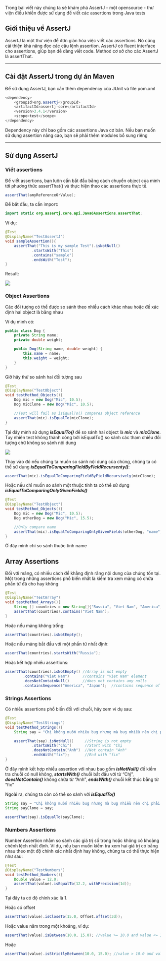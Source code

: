 Trong bài viết này chúng ta sẽ khám phá AssertJ - một opensource - thư viện điều khiển được sử dụng để viết các assertions trong Java tests

## Giới thiệu về AssertJ

AssertJ là một thư viện để đơn giản hóa việc viết các assertions. Nó cũng cải thiện khả năng đọc các câu lệnh assertion. AssertJ có fluent interface cho assertions, giúp bạn dễ dàng viết code. Method cơ sở cho các AssertJ là assertThat.

* * *

## Cài đặt AssertJ trong dự án Maven

Để sử dụng AssertJ, bạn cần thêm dependency của JUnit và file pom.xml

```java
<dependency>
    <groupId>org.assertj</groupId>
    <artifactId>assertj-core</artifactId>
    <version>3.4.1</version>
    <scope>test</scope>
</dependency>
```

Dependency này chỉ bao gồm các assertions Java cơ bản. Nếu bạn muốn sử dụng assertion nâng cao, bạn sẽ phải thêm modules bổ sung riêng

* * *

## Sử dụng AssertJ

### Viết assertions

Để viết assertions, bạn luôn cần bắt đầu bằng cách chuyển object của mình tới phương thức assertThat() và thực hiện theo các assertions thực tế.

```java
assertThat(anyReferenceOrValue);
```

Để bắt đầu, ta cần import:

```java
import static org.assertj.core.api.Java6Assertions.assertThat;
```

Ví dụ:

```java
@Test
@DisplayName("TestAssertJ")
void sampleAssertion(){
    assertThat("This is my sample Test").isNotNull()
            .startsWith("This")
            .contains("sample")
            .endsWith("Test");
}
```

Result:

![](https://techmaster.vn/media/static/bq0a8rs51co78aldi4p0/c2o6ejs51cofhqf7v5q0)

### Object Assertions

Các đối tượng có thể được so sánh theo nhiều cách khác nhau hoặc để xác định hai object là bằng nhau

Ví dụ mình có:

```java
public class Dog {
    private String name;
    private double weight;

    public Dog(String name, double weight) {
        this.name = name;
        this.weight = weight;
    }
}
```

Giờ hãy thử so sánh hai đối tượng sau

```java
@Test
@DisplayName("TestObject")
void testMethod_Objects(){
    Dog mic = new Dog("Mic", 10.5);
    Dog micClone = new Dog("Mic", 10.5);

    //Test will fail as isEqualTo() compares object reference
    assertThat(mic).isEqualTo(micClone);
}
```

Tại đây mình sử dụng _**isEqualTo()**_ để so sánh hai object là _**mic**_ và _**micClone**_. Tuy nhiên test không thành công bởi isEqualTo() so sánh các tham chiếu đối tượng chứ không so sánh nội dung

![](https://techmaster.vn/media/static/bq0a8rs51co78aldi4p0/c2ob4s451cofhqf7v5r0)

Thay vào đó nếu chúng ta muốn so sánh nội dung của chúng, chúng ta có thể sử dụng _**isEqualToComparingFieldByFieldRecursenty()**_:

```java
assertThat(mic).isEqualToComparingFieldByFieldRecursively(micClone);
```

Hoặc nếu chỉ muốn so sánh một thuộc tính ta có thể sử dụng _**isEqualToComparingOnlyGivenFields()**_

```java
@Test
@DisplayName("TestObject")
void testMethod_Objects(){
    Dog mic = new Dog("Mic", 10.5);
    Dog otherDog = new Dog("Mic", 15.5);

    //Only compare name
    assertThat(mic).isEqualToComparingOnlyGivenFields(otherDog, "name");
}
```

Ở đây mình chỉ so sánh thuộc tính name

## Array Assertions

Đối với mảng, có nhiều cách để khẳng định rằng nội dung của chúng tốn tại. Một trong những assertions phổ biến nhất là kiểm tra xem mảng có chứa phần tử đã cho hay không

```java
@Test
@DisplayName("TestArray")
void testMethod_Arrays(){
    String [] countries = new String[]{"Russia", "Viet Nam", "America", "Japan", "China"};
    assertThat(countries).contains("Viet Nam");
}
```

Hoặc nếu mảng không trống:

```java
assertThat(countries).isNotEmpty();
```

Hoặc nếu mảng bắt đầu với một phần tử nhất định:

```java
assertThat(countries).startsWith("Russia");
```

Hoặc kết hợp nhiều assertions:

```java
assertThat(countries).isNotEmpty() //Array is not empty
        .contains("Viet Nam")      //contains "Viet Nam" element
        .doesNotContainNull()      //does not contains any nulls
        .containsSequence("America", "Japan");  //contains sequence of element "America", "Japan"
```

### Strings Assertions

Có nhiều assertions phổ biến đối với chuỗi, hãy xem ví dụ sau:

```java
@Test
@DisplayName("TestStrings")
void testMethod_Strings(){
    String say = "Chị không muốn nhiêu bug nhưng mà bug nhiều nên chị phải fix";

    assertThat(say).isNotNull()     //String is not empty
            .startsWith("Chị")      //Start with "Chị
            .doesNotContain("Anh")  //Not contain "Anh"
            .endsWith("fix");       //End with "fix"
}
```

Ở đây mình kết hợp nhiều assertion với nhau bao gồm _**isNotNull()**_ để kiểm tra chuỗi có null không, _**startsWith()**_ chuỗi bắt đầu với từ “Chị”, _**doesNotContain()**_ không chứa từ “Anh”, _**endsWith()**_ chuỗi kết thúc bằng từ “fix”

Ngoài ra, chúng ta còn có thể so sánh với _**isEqualTo()**_

```java
String say = "Chị không muốn nhiêu bug nhưng mà bug nhiều nên chị phải fix";
String sayClone = say;

assertThat(say).isEqualTo(sayClone);
```

### Numbers Assertions

Number Assertion nhằm so sánh các giá trị số trong hoặc không có khoảng chênh lệch nhất định. Ví dụ, nếu bạn muốn kiểm tra xem hai giá trị có bằng nhau theo một độ chính xác nhất định hay không, chúng ta có thể thực hiện như sau:

```java
@Test
@DisplayName("TestNumbers")
void testMethod_Numbers(){
    Double value = 12.0;
    assertThat(value).isEqualTo(12.2, withPrecision(1d));
}
```

Tại đây ta có độ chính xác là 1.

Hoặc có offset

```java
assertThat(value).isCloseTo(15.0, Offset.offset(3d));
```

Hoặc value nằm trong một khoảng, ví dụ:

```java
assertThat(value).isBetween(10.0, 15.0); //value >= 10.0 and value <= 15.0
```

Hoặc

```java
assertThat(value).isStrictlyBetween(10.0, 15.0); //value > 10.0 and value < 15.0
```